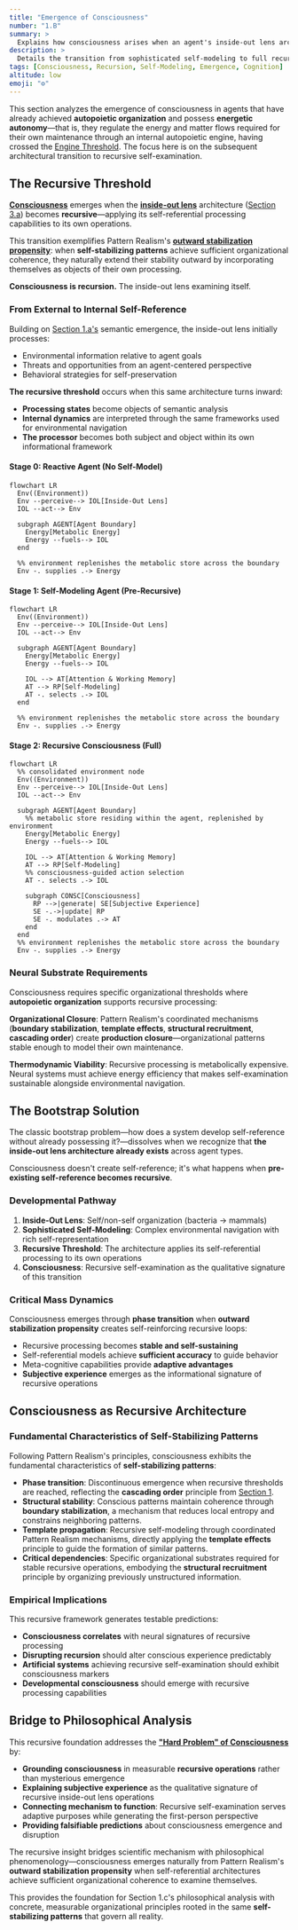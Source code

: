 ```yaml
---
title: "Emergence of Consciousness"
number: "1.B"
summary: >
  Explains how consciousness arises when an agent's inside-out lens architecture becomes recursively self-referential, leading to subjective experience.
description: >
  Details the transition from sophisticated self-modeling to full recursive processing, showing how Pattern Realism's outward-stabilization mechanisms enable autopoietic agents to cross the recursive threshold that marks the emergence of consciousness.
tags: [Consciousness, Recursion, Self-Modeling, Emergence, Cognition]
altitude: low
emoji: "⚙️"
---
```


This section analyzes the emergence of consciousness in agents that have already achieved **autopoietic organization** and possess **energetic autonomy**—that is, they regulate the energy and matter flows required for their own maintenance through an internal autopoietic engine, having crossed the [Engine Threshold](../04-information-systems/4d-host-information-interactions.md#the-engine-threshold-from-organizational-agency-to-agent-mediated-agency). The focus here is on the subsequent architectural transition to recursive self-examination.

## The Recursive Threshold

[**Consciousness**](../glossary/C.md#consciousness) emerges when the [**inside-out lens**](../glossary/I.md#inside-out-lens) architecture ([Section 3.a](../03-agents-as-information-processors/3a-inside-out-lens-self-preservation.md)) becomes **recursive**—applying its self-referential processing capabilities to its own operations.

This transition exemplifies Pattern Realism's [**outward stabilization propensity**](1-pattern-realism.md#pattern-stability-and-adaptive-efficiency): when **self-stabilizing patterns** achieve sufficient organizational coherence, they naturally extend their stability outward by incorporating themselves as objects of their own processing.

**Consciousness is recursion.** The inside-out lens examining itself.

### From External to Internal Self-Reference

Building on [Section 1.a's](1a-pathway-emergence/1a-pathway-emergence.md) semantic emergence, the inside-out lens initially processes:

- Environmental information relative to agent goals
- Threats and opportunities from an agent-centered perspective  
- Behavioral strategies for self-preservation

**The recursive threshold** occurs when this same architecture turns inward:

- **Processing states** become objects of semantic analysis
- **Internal dynamics** are interpreted through the same frameworks used for environmental navigation
- **The processor** becomes both subject and object within its own informational framework

#### Stage 0: Reactive Agent (No Self-Model)

```mermaid
flowchart LR
  Env((Environment))
  Env --perceive--> IOL[Inside-Out Lens]
  IOL --act--> Env

  subgraph AGENT[Agent Boundary]
    Energy[Metabolic Energy]
    Energy --fuels--> IOL
  end

  %% environment replenishes the metabolic store across the boundary
  Env -. supplies .-> Energy
```

#### Stage 1: Self-Modeling Agent (Pre-Recursive)

```mermaid
flowchart LR
  Env((Environment))
  Env --perceive--> IOL[Inside-Out Lens]
  IOL --act--> Env

  subgraph AGENT[Agent Boundary]
    Energy[Metabolic Energy]
    Energy --fuels--> IOL

    IOL --> AT[Attention & Working Memory]
    AT --> RP[Self-Modeling]
    AT -. selects .-> IOL
  end

  %% environment replenishes the metabolic store across the boundary
  Env -. supplies .-> Energy
```

#### Stage 2: Recursive Consciousness (Full)

```mermaid
flowchart LR
  %% consolidated environment node
  Env((Environment))
  Env --perceive--> IOL[Inside-Out Lens]
  IOL --act--> Env

  subgraph AGENT[Agent Boundary]
    %% metabolic store residing within the agent, replenished by environment
    Energy[Metabolic Energy]
    Energy --fuels--> IOL

    IOL --> AT[Attention & Working Memory]
    AT --> RP[Self-Modeling]
    %% consciousness-guided action selection
    AT -. selects .-> IOL

    subgraph CONSC[Consciousness]
      RP -->|generate| SE[Subjective Experience]
      SE -.->|update| RP
      SE -. modulates .-> AT
    end
  end
  %% environment replenishes the metabolic store across the boundary
  Env -. supplies .-> Energy
```

### Neural Substrate Requirements

Consciousness requires specific organizational thresholds where **autopoietic organization** supports recursive processing:

**Organizational Closure**: Pattern Realism's coordinated mechanisms (**boundary stabilization**, **template effects**, **structural recruitment**, **cascading order**) create **production closure**—organizational patterns stable enough to model their own maintenance.

**Thermodynamic Viability**: Recursive processing is metabolically expensive. Neural systems must achieve energy efficiency that makes self-examination sustainable alongside environmental navigation.

## The Bootstrap Solution

The classic bootstrap problem—how does a system develop self-reference without already possessing it?—dissolves when we recognize that **the inside-out lens architecture already exists** across agent types.

Consciousness doesn't create self-reference; it's what happens when **pre-existing self-reference becomes recursive**.

### Developmental Pathway

1. **Inside-Out Lens**: Self/non-self organization (bacteria → mammals)
2. **Sophisticated Self-Modeling**: Complex environmental navigation with rich self-representation  
3. **Recursive Threshold**: The architecture applies its self-referential processing to its own operations
4. **Consciousness**: Recursive self-examination as the qualitative signature of this transition

### Critical Mass Dynamics

Consciousness emerges through **phase transition** when **outward stabilization propensity** creates self-reinforcing recursive loops:

- Recursive processing becomes **stable and self-sustaining**
- Self-referential models achieve **sufficient accuracy** to guide behavior
- Meta-cognitive capabilities provide **adaptive advantages**
- **Subjective experience** emerges as the informational signature of recursive operations

## Consciousness as Recursive Architecture

### Fundamental Characteristics of Self-Stabilizing Patterns

Following Pattern Realism's principles, consciousness exhibits the fundamental characteristics of **self-stabilizing patterns**:

- **Phase transition**: Discontinuous emergence when recursive thresholds are reached, reflecting the **cascading order** principle from [Section 1](1-pattern-realism.md#pattern-stability-and-adaptive-efficiency).
- **Structural stability**: Conscious patterns maintain coherence through **boundary stabilization**, a mechanism that reduces local entropy and constrains neighboring patterns.
- **Template propagation**: Recursive self-modeling through coordinated Pattern Realism mechanisms, directly applying the **template effects** principle to guide the formation of similar patterns.
- **Critical dependencies**: Specific organizational substrates required for stable recursive operations, embodying the **structural recruitment** principle by organizing previously unstructured information.

### Empirical Implications

This recursive framework generates testable predictions:

- **Consciousness correlates** with neural signatures of recursive processing
- **Disrupting recursion** should alter conscious experience predictably
- **Artificial systems** achieving recursive self-examination should exhibit consciousness markers
- **Developmental consciousness** should emerge with recursive processing capabilities

## Bridge to Philosophical Analysis

This recursive foundation addresses the [**"Hard Problem" of Consciousness**](1c-hard-problem-of-consciousness.md) by:

- **Grounding consciousness** in measurable **recursive operations** rather than mysterious emergence
- **Explaining subjective experience** as the qualitative signature of recursive inside-out lens operations
- **Connecting mechanism to function**: Recursive self-examination serves adaptive purposes while generating the first-person perspective
- **Providing falsifiable predictions** about consciousness emergence and disruption

The recursive insight bridges scientific mechanism with philosophical phenomenology—consciousness emerges naturally from Pattern Realism's **outward stabilization propensity** when self-referential architectures achieve sufficient organizational coherence to examine themselves.

This provides the foundation for Section 1.c's philosophical analysis with concrete, measurable organizational principles rooted in the same **self-stabilizing patterns** that govern all reality.